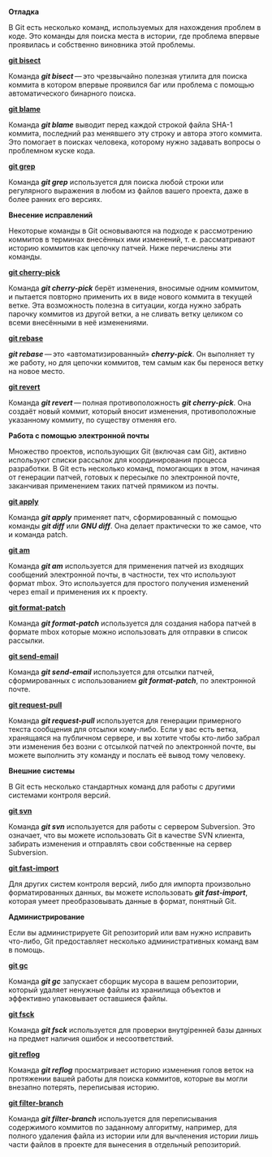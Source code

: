 **Отладка**

В Git есть несколько команд, используемых для нахождения проблем в коде. Это команды для поиска места в истории, где проблема впервые проявилась и собственно виновника этой проблемы.

[**git bisect**](https://git-scm.com/docs/git-bisect)

Команда ***git bisect*** — это чрезвычайно полезная утилита для поиска коммита в котором впервые проявился баг или проблема с помощью автоматического бинарного поиска.

[**git blame**](https://git-scm.com/docs/git-blame)

Команда ***git blame*** выводит перед каждой строкой файла SHA-1 коммита, последний раз менявшего эту строку и автора этого коммита. Это помогает в поисках человека, которому нужно задавать вопросы о проблемном куске кода.

[**git grep**](https://git-scm.com/docs/git-grep)

Команда ***git grep*** используется для поиска любой строки или регулярного выражения в любом из файлов вашего проекта, даже в более ранних его версиях.

**Внесение исправлений**

Некоторые команды в Git основываются на подходе к рассмотрению коммитов в терминах внесённых ими изменений, т. е. рассматривают историю коммитов как цепочку патчей. Ниже перечислены эти команды.

[**git cherry-pick**](https://git-scm.com/docs/git-cherry-pick)

Команда ***git cherry-pick*** берёт изменения, вносимые одним коммитом, и пытается повторно применить их в виде нового коммита в текущей ветке. Эта возможность полезна в ситуации, когда нужно забрать парочку коммитов из другой ветки, а не сливать ветку целиком со всеми внесёнными в неё изменениями.

[**git rebase**](https://git-scm.com/docs/git-rebase)

***git rebase*** — это «автоматизированный» ***cherry-pick***. Он выполняет ту же работу, но для цепочки коммитов, тем самым как бы перенося ветку на новое место.

[**git revert**](https://git-scm.com/docs/git-revert)

Команда ***git revert*** — полная противоположность ***git cherry-pick***. Она создаёт новый коммит, который вносит изменения, противоположные указанному коммиту, по существу отменяя его.

**Работа с помощью электронной почты**

Множество проектов, использующих Git (включая сам Git), активно используют списки рассылок для координирования процесса разработки. В Git есть несколько команд, помогающих в этом, начиная от генерации патчей, готовых к пересылке по электронной почте, заканчивая применением таких патчей прямиком из почты.

[**git apply**](https://git-scm.com/docs/git-apply)

Команда ***git apply*** применяет патч, сформированный с помощью команды ***git diff*** или ***GNU diff***. Она делает практически то же самое, что и команда patch.

[**git am**](https://git-scm.com/docs/git-am)

Команда ***git am*** используется для применения патчей из входящих сообщений электронной почты, в частности, тех что используют формат mbox. Это используется для простого получения изменений через email и применения их к проекту.

[**git format-patch**](https://git-scm.com/docs/git-format-patch)

Команда ***git format-patch*** используется для создания набора патчей в формате mbox которые можно использовать для отправки в список рассылки.

[**git send-email**](https://git-scm.com/docs/git-send-email)

Команда ***git send-email*** используется для отсылки патчей, сформированных с использованием ***git format-patch***, по электронной почте.

[**git request-pull**](https://git-scm.com/docs/git-request-pull)

Команда ***git request-pull*** используется для генерации примерного текста сообщения для отсылки кому-либо. Если у вас есть ветка, хранящаяся на публичном сервере, и вы хотите чтобы кто-либо забрал эти изменения без возни с отсылкой патчей по электронной почте, вы можете выполнить эту команду и послать её вывод тому человеку.

**Внешние системы**

В Git есть несколько стандартных команд для работы с другими системами контроля версий.

[**git svn**](https://git-scm.com/docs/git-svn)

Команда ***git svn*** используется для работы с сервером Subversion. Это означает, что вы можете использовать Git в качестве SVN клиента, забирать изменения и отправлять свои собственные на сервер Subversion.

[**git fast-import**](https://git-scm.com/docs/git-fast-imort)

Для других систем контроля версий, либо для импорта произвольно форматированных данных, вы можете использовать ***git fast-import***, которая умеет преобразовывать данные в формат, понятный Git.

**Администрирование**

Если вы администрируете Git репозиторий или вам нужно исправить что-либо, Git предоставляет несколько административных команд вам в помощь.

[**git gc**](https://git-scm.com/docs/git-gc)

Команда ***git gc*** запускает сборщик мусора в вашем репозитории, который удаляет ненужные файлы из хранилища объектов и эффективно упаковывает оставшиеся файлы.

[**git fsck**](https://git-scm.com/docs/git-fsck)

Команда ***git fsck*** используется для проверки внутgiренней базы данных на предмет наличия ошибок и несоответствий.

[**git reflog**](https://git-scm.com/docs/git-reflog)

Команда ***git reflog*** просматривает историю изменения голов веток на протяжении вашей работы для поиска коммитов, которые вы могли внезапно потерять, переписывая историю.

[**git filter-branch**](https://git-scm.com/docs/git-filter-branch)

Команда ***git filter-branch*** используется для переписывания содержимого коммитов по заданному алгоритму, например, для полного удаления файла из истории или для вычленения истории лишь части файлов в проекте для вынесения в отдельный репозиторий.